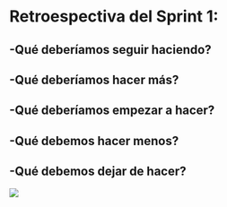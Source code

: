 # Retroespectiva del Sprint 1:
## -Qué deberíamos seguir haciendo?
## -Qué deberíamos hacer más?
## -Qué deberíamos empezar a hacer? 
## -Qué debemos hacer menos? 
## -Qué debemos dejar de hacer?
<img src="file://Screenshot_2.png">